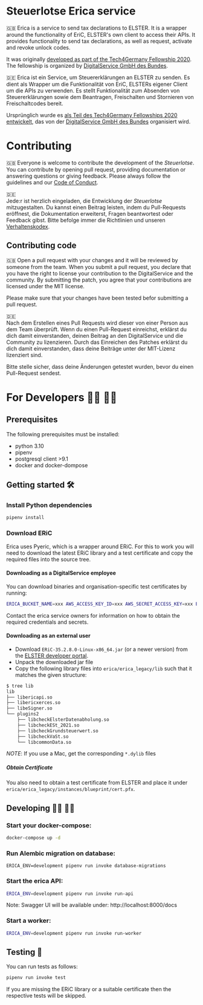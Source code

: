 # Steuerlotse Erica service
🇬🇧
Erica is a service to send tax declarations to ELSTER. 
It is a wrapper around the functionality of EriC, ELSTER's own client to access their APIs.
It provides functionality to send tax declarations, as well as request, activate and revoke unlock codes.

It was originally [developed as part of the Tech4Germany Fellowship 2020](https://github.com/tech4germany/steuerlotse). 
The fellowship is organized by [DigitalService GmbH des Bundes](https://digitalservice.bund.de).

🇩🇪
Erica ist ein Service, um Steuererklärungen an ELSTER zu senden.
Es dient als Wrapper um die Funktionalität von EriC, ELSTERs eigener Client um die APIs zu verwenden.
Es stellt Funktionalität zum Absenden von Steuererklärungen sowie dem Beantragen, Freischalten und Stornieren von Freischaltcodes bereit.

Ursprünglich wurde es [als Teil des Tech4Germany Fellowships 2020 entwickelt](https://github.com/tech4germany/steuerlotse), 
das von der [DigitalService GmbH des Bundes](https://digitalservice.bund.de) organisiert wird.

# Contributing

🇬🇧
Everyone is welcome to contribute the development of the _Steuerlotse_. You can contribute by opening pull request, 
providing documentation or answering questions or giving feedback. Please always follow the guidelines and our 
[Code of Conduct](CODE_OF_CONDUCT.md).

🇩🇪  
Jede:r ist herzlich eingeladen, die Entwicklung der _Steuerlotse_ mitzugestalten. Du kannst einen Beitrag leisten, 
indem du Pull-Requests eröffnest, die Dokumentation erweiterst, Fragen beantwortest oder Feedback gibst. 
Bitte befolge immer die Richtlinien und unseren [Verhaltenskodex](CODE_OF_CONDUCT_DE.md). 

## Contributing code
🇬🇧 
Open a pull request with your changes and it will be reviewed by someone from the team. When you submit a pull request, 
you declare that you have the right to license your contribution to the DigitalService and the community. 
By submitting the patch, you agree that your contributions are licensed under the MIT license.

Please make sure that your changes have been tested befor submitting a pull request.

🇩🇪  
Nach dem Erstellen eines Pull Requests wird dieser von einer Person aus dem Team überprüft. Wenn du einen Pull-Request 
einreichst, erklärst du dich damit einverstanden, deinen Beitrag an den DigitalService und die Community zu 
lizenzieren. Durch das Einreichen des Patches erklärst du dich damit einverstanden, dass deine Beiträge unter der 
MIT-Lizenz lizenziert sind.

Bitte stelle sicher, dass deine Änderungen getestet wurden, bevor du einen Pull-Request sendest.

# For Developers 👩‍💻 👨‍💻

## Prerequisites

The following prerequisites must be installed:

- python 3.10
- pipenv
- postgresql client >9.1
- docker and docker-dompose

## Getting started 🛠

### Install Python dependencies

```bash
pipenv install
```

### Download ERiC

Erica uses Pyeric, which is a wrapper around ERiC. For this to work you will need to download the latest ERiC 
library and a test certificate and copy the required files into the source tree.

#### Downloading as a DigitalService employee

You can download binaries and organisation-specific test certificates by running:

```bash
ERICA_BUCKET_NAME=xxx AWS_ACCESS_KEY_ID=xxx AWS_SECRET_ACCESS_KEY=xxx ENDPOINT_URL=xxx pipenv run download-eric
```

Contact the erica service owners for information on how to obtain the required credentials and secrets.


#### Downloading as an external user

 - Download `ERiC-35.2.8.0-Linux-x86_64.jar` (or a newer version) from the [ELSTER developer portal](https://www.elster.de/elsterweb/infoseite/entwickler).
 - Unpack the downloaded jar file
 - Copy the following library files into `erica/erica_legacy/lib` such that it matches the given structure:

```bash
$ tree lib
lib
├── libericapi.so
├── libericxerces.so
├── libeSigner.so
└── plugins2
    ├── libcheckElsterDatenabholung.so
    ├── libcheckESt_2021.so
    ├── libcheckGrundsteuerwert.so
    ├── libcheckVaSt.so
    └── libcommonData.so
```

_NOTE_: If you use a Mac, get the corresponding `*.dylib` files

##### Obtain Certificate

You also need to obtain a test certificate from ELSTER and place it under `erica/erica_legacy/instances/blueprint/cert.pfx`.

## Developing 👩‍💻 👨‍💻

### Start your docker-compose:
```bash
docker-compose up -d
```

### Run Alembic migration on database:
```
ERICA_ENV=development pipenv run invoke database-migrations
```

### Start the erica API:
```bash
ERICA_ENV=development pipenv run invoke run-api
```
Note: Swagger UI will be available under: http://localhost:8000/docs 

### Start a worker:
```bash
ERICA_ENV=development pipenv run invoke run-worker
```

## Testing 📃

You can run tests as follows:
```bash
pipenv run invoke test
```

If you are missing the ERiC library or a suitable certificate then the respective 
tests will be skipped.
